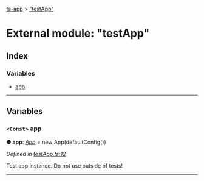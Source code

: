 [ts-app](../README.md) > ["testApp"](../modules/_testapp_.md)

# External module: "testApp"

## Index

### Variables

* [app](_testapp_.md#app)

---

## Variables

<a id="app"></a>

### `<Const>` app

**● app**: *[App](../classes/_app_.app.md)* =  new App(defaultConfig())

*Defined in [testApp.ts:12](https://github.com/jmeyers91/ts-app/blob/706bbc4/src/testApp.ts#L12)*

Test app instance. Do not use outside of tests!

___

